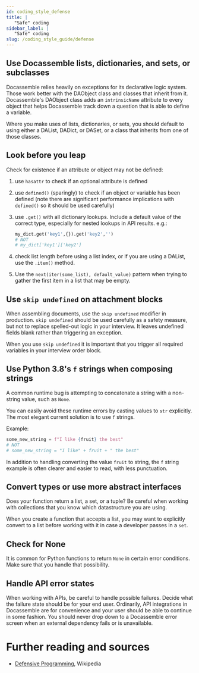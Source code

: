 ```yaml
---
id: coding_style_defense
title: |
   "Safe" coding
sidebar_label: |
   "Safe" coding
slug: /coding_style_guide/defense
---
```


## Use Docassemble lists, dictionaries, and sets, or subclasses

Docassemble relies heavily on exceptions for its declarative logic
system. Those work better with the DAObject class and classes that 
inherit from it. Docassemble's DAObject class adds an `intrinsicName`
attribute to every object that helps Docassemble track down a question
that is able to define a variable.

Where you make uses of lists, dictionaries, or sets, you should 
default to using either a DAList, DADict, or DASet, or a class that
inherits from one of those classes.

## Look before you leap

Check for existence if an attribute or object may not be defined:

1. use `hasattr` to check if an optional attribute is defined
1. use `defined()` (sparingly) to check if an object or variable has been
   defined (note there are significant performance implications with `defined()`
   so it should be used carefully)
1. use `.get()` with all dictionary lookups. Include a default value of the
   correct type, especially for nested lookups in API results.
   e.g.:

   ```python
   my_dict.get('key1',{}).get('key2','')
   # NOT
   # my_dict['key1']['key2']
   ```
1. check list length before using a list index, or if you are using a DAList,
   use the `.item()` method.
1. Use the `next(iter(some_list), default_value)` pattern when trying to gather
   the first item in a list that may be empty.


## Use `skip undefined` on attachment blocks

When assembling documents, use the `skip undefined` modifier in production.
`skip undefined` should be used carefully as a safety measure, but not
to replace spelled-out logic in your interview. It leaves undefined fields
blank rather than triggering an exception.

When you use `skip undefined` it is important that you trigger all required
variables in your interview order block.

## Use Python 3.8's `f` strings when composing strings

A common runtime bug is attempting to concatenate a string with a non-string
value, such as `None`.

You can easily avoid these runtime errors by casting values to `str` explicitly.
The most elegant current solution is to use `f` strings.

Example:

```python
some_new_string = f"I like {fruit} the best"
# NOT 
# some_new_string = "I like" + fruit + " the best"
```

In addition to handling converting the value `fruit` to string, the `f` string
example is often clearer and easier to read, with less punctuation.

## Convert types or use more abstract interfaces

Does your function return a list, a set, or a tuple? Be careful when working
with collections that you know which datastructure you are using.

When you create a function that accepts a list, you may want to explicitly
convert to a list before working with it in case a developer passes in a `set`.
## Check for None

It is common for Python functions to return `None` in certain error
conditions. Make sure that you handle that possibility.

## Handle API error states

When working with APIs, be careful to handle possible failures. Decide what the
failure state should be for your end user. Ordinarily, API integrations in
Docassemble are for convenience and your user should be able to continue in some
fashion. You should never drop down to a Docassemble error screen when an
external dependency fails or is unavailable.

# Further reading and sources

* [Defensive Programming](https://en.wikipedia.org/wiki/Defensive_programming), Wikipedia
